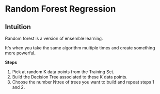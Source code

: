 # Random Forest Regression

## Intuition

Random forest is a version of ensemble learning.

It's when you take the same algorithm multiple times and create something more powerful.

**Steps**

1. Pick at random K data points from the Training Set.
2. Build the Decision Tree associated to these K data points.
3. Choose the number Ntree of trees you want to build and repeat steps 1 and 2.
